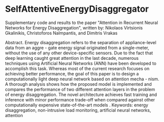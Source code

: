 # SelfAttentiveEnergyDisaggregator
Supplementary code and results to the paper "Attention in Recurrent Neural Networks for Energy
Disaggregation", written by: Nikolaos Virtsionis Gkalinikis, Christoforos Nalmpantis, and Dimitris Vrakas

Abstract. 
Energy disaggregation refers to the separation of appliance-level data from an aggre -
gate energy signal originated from a single-meter, without the use of any other device-specific
sensors. Due to the fact that deep learning caught great attention in the last decade, numerous
techniques using Artificial Neural Networks (ANN) have been developed to accomplish this
task. Whereas most of the current research focuses on achieving better performance, the goal of
this paper is to design a computationally light deep neural network based on attention mecha -
nism. A thorough analysis shows how the proposed model is implemented and compares the
performance of two different attention layers in the problem of energy disaggregation. The
novel architecture achieves fast training and inference with minor performance trade-off when
compared against other computationally expensive state-of-the-art models .
Keywords: energy disaggregation, non-intrusive load monitoring, artificial
neural networks, attention
